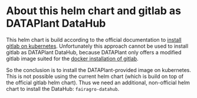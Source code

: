 # About this helm chart and gitlab as DATAPlant DataHub #

This helm chart is build according to the official documentation to [install gitlab on kubernetes](https://docs.gitlab.com/charts/).
Unfortunately this approach cannot be used to install gitlab as DATAPlant DataHub, because DATAPlant only offers a modified gitlab image suited for the [docker installation of gitlab](https://docs.gitlab.com/ee/install/docker.html).

So the conclusion is to install the DATAPlant-provided image on kubernetes. This is not possible using the current helm chart (which is build on top of the official gitlab helm chart). Thus we need an additional, non-official helm chart to install the DataHub: `fairagro-datahub`.
